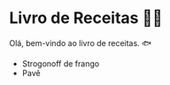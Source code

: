 # Livro de Receitas :man_cook:

Olá, bem-vindo ao livro de receitas. :fish:

- Strogonoff de frango
- Pavê